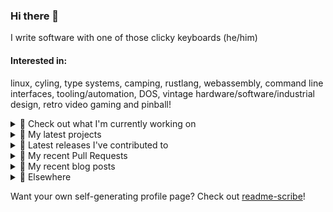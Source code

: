 ### Hi there 👋

I write software with one of those clicky keyboards (he/him)

#### Interested in:
linux, cyling, type systems, camping, rustlang, webassembly, command line interfaces, tooling/automation, DOS, vintage hardware/software/industrial design, retro video gaming and pinball!
<details><summary>👀 Check out what I'm currently working on</summary><br />

- [MetaMask/metamask-mobile](https://github.com/MetaMask/metamask-mobile) - Mobile web browser providing access to websites that use the Ethereum blockchain (1 week ago)
- [rickycodes/win98config](https://github.com/rickycodes/win98config) -  (1 week ago)
- [MetaMask/action-publish-release](https://github.com/MetaMask/action-publish-release) -  (1 week ago)
- [MetaMask/controllers](https://github.com/MetaMask/controllers) - Collection of platform-agnostic modules for creating secure data models for cryptocurrency wallets (1 week ago)
- [MetaMask/action-create-release-pr](https://github.com/MetaMask/action-create-release-pr) -  (2 weeks ago)
</details>

<details><summary>🌱 My latest projects</summary><br />

- [rickycodes/win98config](https://github.com/rickycodes/win98config) - 
- [rickycodes/kitties](https://github.com/rickycodes/kitties) - micro site to browse CryptoKitties
- [rickycodes/pve-no-subscription](https://github.com/rickycodes/pve-no-subscription) - Proxmox VE No-Subscription Removal
- [rickycodes/ftse-rs](https://github.com/rickycodes/ftse-rs) - scrape and filter hl.co.uk market summaries
- [rickycodes/card](https://github.com/rickycodes/card) - npx business card built with rust targeting wasm
</details>

<details><summary>🔭 Latest releases I've contributed to</summary><br />

- [MetaMask/metamask-extension](https://github.com/MetaMask/metamask-extension) ([v10.22.0](https://github.com/MetaMask/metamask-extension/releases/tag/v10.22.0), 3 days ago) - :globe_with_meridians: :electric_plug: The MetaMask browser extension enables browsing Ethereum blockchain enabled websites
- [MetaMask/action-publish-release](https://github.com/MetaMask/action-publish-release) ([v2.1.0](https://github.com/MetaMask/action-publish-release/releases/tag/v2.1.0), 4 days ago) - 
- [MetaMask/action-npm-publish](https://github.com/MetaMask/action-npm-publish) ([v2.0.0](https://github.com/MetaMask/action-npm-publish/releases/tag/v2.0.0), 4 days ago) - GitHub Action to publish to NPM
- [MetaMask/metamask-mobile](https://github.com/MetaMask/metamask-mobile) ([v5.9.1](https://github.com/MetaMask/metamask-mobile/releases/tag/v5.9.1), 5 days ago) - Mobile web browser providing access to websites that use the Ethereum blockchain
- [MetaMask/controllers](https://github.com/MetaMask/controllers) ([v33.0.0](https://github.com/MetaMask/controllers/releases/tag/v33.0.0), 6 days ago) - Collection of platform-agnostic modules for creating secure data models for cryptocurrency wallets
</details>

<details><summary>🔨 My recent Pull Requests</summary><br />

- [Feature/slack announce](https://github.com/MetaMask/action-npm-publish/pull/9) on [MetaMask/action-npm-publish](https://github.com/MetaMask/action-npm-publish) (1 week ago)
- [Bump actions](https://github.com/MetaMask/controllers/pull/946) on [MetaMask/controllers](https://github.com/MetaMask/controllers) (2 weeks ago)
- [Bump `@actions/core`](https://github.com/MetaMask/action-create-release-pr/pull/102) on [MetaMask/action-create-release-pr](https://github.com/MetaMask/action-create-release-pr) (2 weeks ago)
- [Remove `set-output`](https://github.com/MetaMask/action-publish-release/pull/55) on [MetaMask/action-publish-release](https://github.com/MetaMask/action-publish-release) (2 weeks ago)
- [Remove `set-output`](https://github.com/MetaMask/action-require-additional-reviewer/pull/49) on [MetaMask/action-require-additional-reviewer](https://github.com/MetaMask/action-require-additional-reviewer) (2 weeks ago)
</details>

<details><summary>📜 My recent blog posts</summary><br />

- [Publishing my Website to the peer-to-peer Web](//ricky.codes/blog/posts/publishing-to-the-peer-to-peer-web/) (4 years ago)
</details>

<details><summary>🔗 Elsewhere</summary><br />

- Web: https://ricky.codes
- Twitter: https://twitter.com/rickycodes
- Blog: https://ricky.codes/blog
</details>

Want your own self-generating profile page? Check out [readme-scribe](https://github.com/muesli/readme-scribe)!

